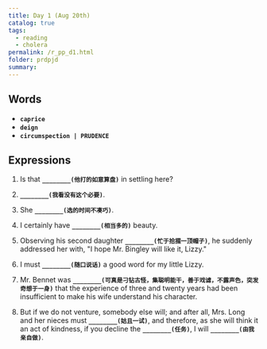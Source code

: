 ```yaml
---
title: Day 1 (Aug 20th)
catalog: true
tags: 
  - reading
  - cholera
permalink: /r_pp_d1.html
folder: prdpjd
summary: 
---
```


## Words

-   <b data-toggle="tooltip" data-original-title="{{site.data.glossary.caprice}}">`caprice`</b>
-   <b data-toggle="tooltip" data-original-title="{{site.data.glossary.deign}}">`deign`</b>
-   <b data-toggle="tooltip" data-original-title="{{site.data.glossary.circumspection}}">`circumspection | PRUDENCE`</b>



## Expressions

1.  Is that <b data-toggle="tooltip" data-original-title="{{site.data.answers.d01_a}}">`________(他打的如意算盘)`</b> in settling here?

2.  <b data-toggle="tooltip" data-original-title="{{site.data.answers.d01_b}}">`________(我看没有这个必要)`</b>. 

3.  She <b data-toggle="tooltip" data-original-title="{{site.data.answers.d01_c}}">`________(选的时间不凑巧)`</b>.

4.  I certainly have <b data-toggle="tooltip" data-original-title="{{site.data.answers.d01_d}}">`________(相当多的)`</b> beauty.

5.  Observing his second daughter <b data-toggle="tooltip" data-original-title="{{site.data.answers.d01_e}}">`________(忙于拾掇一顶帽子)`</b>, he suddenly addressed her with, "I hope Mr. Bingley will like it, Lizzy."

6.  I must <b data-toggle="tooltip" data-original-title="{{site.data.answers.d01_f}}">`________(随口说话)`</b> a good word for my little Lizzy.

7.  Mr. Bennet was <b data-toggle="tooltip" data-original-title="{{site.data.answers.d01_g}}">`________(可真是刁钻古怪，集聪明能干，善于戏谑，不露声色，突发奇想于一身)`</b> that the experience of three and twenty years had been insufficient to make his wife understand his character.

8.  But if we do not venture, somebody else will; and after all, Mrs. Long and her nieces must <b data-toggle="tooltip" data-original-title="{{site.data.answers.d01_h}}">`________(姑且一试)`</b>, and therefore, as she will think it an act of kindness, if you decline the <b data-toggle="tooltip" data-original-title="{{site.data.answers.d01_h2}}">`________(任务)`</b>, I will <b data-toggle="tooltip" data-original-title="{{site.data.answers.d01_h3}}">`________(由我亲自做)`</b>.
